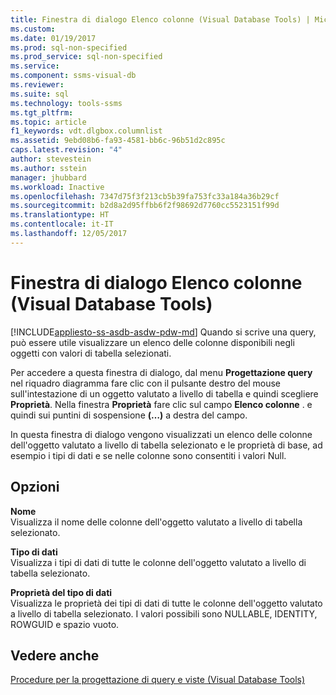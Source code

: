 ```yaml
---
title: Finestra di dialogo Elenco colonne (Visual Database Tools) | Microsoft Docs
ms.custom: 
ms.date: 01/19/2017
ms.prod: sql-non-specified
ms.prod_service: sql-non-specified
ms.service: 
ms.component: ssms-visual-db
ms.reviewer: 
ms.suite: sql
ms.technology: tools-ssms
ms.tgt_pltfrm: 
ms.topic: article
f1_keywords: vdt.dlgbox.columnlist
ms.assetid: 9ebd08b6-fa93-4581-bb6c-96b51d2c895c
caps.latest.revision: "4"
author: stevestein
ms.author: sstein
manager: jhubbard
ms.workload: Inactive
ms.openlocfilehash: 7347d75f3f213cb5b39fa753fc33a184a36b29cf
ms.sourcegitcommit: b2d8a2d95ffbb6f2f98692d7760cc5523151f99d
ms.translationtype: HT
ms.contentlocale: it-IT
ms.lasthandoff: 12/05/2017
---
```

# <a name="column-list-dialog-box-visual-database-tools"></a>Finestra di dialogo Elenco colonne (Visual Database Tools)
[!INCLUDE[appliesto-ss-asdb-asdw-pdw-md](../../includes/appliesto-ss-asdb-asdw-pdw-md.md)] Quando si scrive una query, può essere utile visualizzare un elenco delle colonne disponibili negli oggetti con valori di tabella selezionati.  
  
Per accedere a questa finestra di dialogo, dal menu **Progettazione query** nel riquadro diagramma fare clic con il pulsante destro del mouse sull'intestazione di un oggetto valutato a livello di tabella e quindi scegliere **Proprietà**. Nella finestra **Proprietà** fare clic sul campo **Elenco colonne** . e quindi sui puntini di sospensione **(…)** a destra del campo.  
  
In questa finestra di dialogo vengono visualizzati un elenco delle colonne dell'oggetto valutato a livello di tabella selezionato e le proprietà di base, ad esempio i tipi di dati e se nelle colonne sono consentiti i valori Null.  
  
## <a name="options"></a>Opzioni  
**Nome**  
Visualizza il nome delle colonne dell'oggetto valutato a livello di tabella selezionato.  
  
**Tipo di dati**  
Visualizza i tipi di dati di tutte le colonne dell'oggetto valutato a livello di tabella selezionato.  
  
**Proprietà del tipo di dati**  
Visualizza le proprietà dei tipi di dati di tutte le colonne dell'oggetto valutato a livello di tabella selezionato. I valori possibili sono NULLABLE, IDENTITY, ROWGUID e spazio vuoto.  
  
## <a name="see-also"></a>Vedere anche  
[Procedure per la progettazione di query e viste &#40;Visual Database Tools&#41;](../../ssms/visual-db-tools/design-queries-and-views-how-to-topics-visual-database-tools.md)  
  
